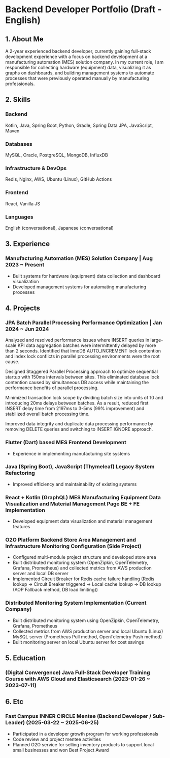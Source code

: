 # Backend Developer Portfolio (Draft - English)

## 1. About Me

A 2-year experienced backend developer, currently gaining full-stack development experience with a focus on backend development at a manufacturing automation (MES) solution company. In my current role, I am responsible for collecting hardware (equipment) data, visualizing it as graphs on dashboards, and building management systems to automate processes that were previously operated manually by manufacturing professionals.

## 2. Skills

### Backend
Kotlin, Java, Spring Boot, Python, Gradle, Spring Data JPA, JavaScript, Maven

### Databases
MySQL, Oracle, PostgreSQL, MongoDB, InfluxDB

### Infrastructure & DevOps
Redis, Nginx, AWS, Ubuntu (Linux), GitHub Actions

### Frontend
React, Vanilla JS

### Languages
English (conversational), Japanese (conversational)

## 3. Experience

### Manufacturing Automation (MES) Solution Company | Aug 2023 ~ Present
- Built systems for hardware (equipment) data collection and dashboard visualization
- Developed management systems for automating manufacturing processes

## 4. Projects

### JPA Batch Parallel Processing Performance Optimization | Jan 2024 ~ Jun 2024

Analyzed and resolved performance issues where INSERT queries in large-scale KPI data aggregation batches were intermittently delayed by more than 2 seconds. Identified that InnoDB AUTO_INCREMENT lock contention and index lock conflicts in parallel processing environments were the root cause.

Designed Staggered Parallel Processing approach to optimize sequential startup with 150ms intervals between sites. This eliminated database lock contention caused by simultaneous DB access while maintaining the performance benefits of parallel processing.

Minimized transaction lock scope by dividing batch size into units of 10 and introducing 20ms delays between batches. As a result, reduced first INSERT delay time from 2197ms to 3-5ms (99% improvement) and stabilized overall batch processing time.

Improved data integrity and duplicate data processing performance by removing DELETE queries and switching to INSERT IGNORE approach.

### Flutter (Dart) based MES Frontend Development
- Experience in implementing manufacturing site systems

### Java (Spring Boot), JavaScript (Thymeleaf) Legacy System Refactoring
- Improved efficiency and maintainability of existing systems

### React + Kotlin (GraphQL) MES Manufacturing Equipment Data Visualization and Material Management Page BE + FE Implementation
- Developed equipment data visualization and material management features

### O2O Platform Backend Store Area Management and Infrastructure Monitoring Configuration (Side Project)
- Configured multi-module project structure and developed store area
- Built distributed monitoring system (OpenZipkin, OpenTelemetry, Grafana, Prometheus) and collected metrics from AWS production server and local DB server
- Implemented Circuit Breaker for Redis cache failure handling (Redis lookup -> Circuit Breaker triggered -> Local cache lookup -> DB lookup (AOP Fallback method, DB load limiting))

### Distributed Monitoring System Implementation (Current Company)
- Built distributed monitoring system using OpenZipkin, OpenTelemetry, Grafana, Prometheus
- Collected metrics from AWS production server and local Ubuntu (Linux) MySQL server (Prometheus Pull method, OpenTelemetry Push method)
- Built monitoring server on local Ubuntu server for cost savings

## 5. Education

### (Digital Convergence) Java Full-Stack Developer Training Course with AWS Cloud and Elasticsearch (2023-01-26 ~ 2023-07-11)

## 6. Etc

### Fast Campus INNER CIRCLE Mentee (Backend Developer / Sub-Leader) (2025-03-22 ~ 2025-06-25)
- Participated in a developer growth program for working professionals
- Code review and project mentee activities
- Planned O2O service for selling inventory products to support local small businesses and won Best Project Award
